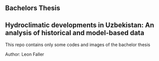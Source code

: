 ## Bachelors Thesis 
## Hydroclimatic developments in Uzbekistan: An analysis of historical and model-based data

This repo contains only some codes and images of the bachelor thesis

Author: Leon Faller